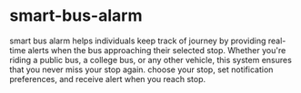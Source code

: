 # smart-bus-alarm
smart bus alarm helps individuals keep track of journey by providing real-time alerts when the bus approaching their selected stop. Whether you're riding a public bus, a college bus, or any other vehicle, this system ensures that you never miss your stop again.  choose your stop, set notification preferences, and receive  alert when you reach stop.
